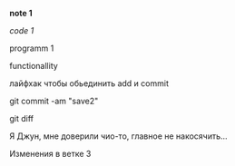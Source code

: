 **note 1**

*code 1*

programm 1

functionallity

лайфхак чтобы обьединить add и commit 

git commit -am "save2"

git diff

Я Джун, мне доверили чио-то, главное не накосячить...

Изменения в ветке 3